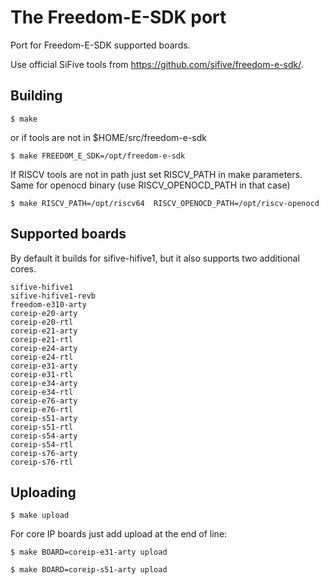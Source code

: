 # The Freedom-E-SDK port

Port for Freedom-E-SDK supported boards.

Use official SiFive tools from https://github.com/sifive/freedom-e-sdk/.

## Building 

    $ make
    
or if tools are not in $HOME/src/freedom-e-sdk
    
    $ make FREEDOM_E_SDK=/opt/freedom-e-sdk

If RISCV tools are not in path just set RISCV_PATH in make parameters.
Same for openocd binary (use RISCV_OPENOCD_PATH in that case)

    $ make RISCV_PATH=/opt/riscv64  RISCV_OPENOCD_PATH=/opt/riscv-openocd

## Supported boards

By default it builds for sifive-hifive1, but it also supports two additional cores.

    sifive-hifive1
    sifive-hifive1-revb
    freedom-e310-arty
    coreip-e20-arty
    coreip-e20-rtl
    coreip-e21-arty
    coreip-e21-rtl
    coreip-e24-arty
    coreip-e24-rtl
    coreip-e31-arty
    coreip-e31-rtl
    coreip-e34-arty
    coreip-e34-rtl
    coreip-e76-arty
    coreip-e76-rtl
    coreip-s51-arty
    coreip-s51-rtl
    coreip-s54-arty
    coreip-s54-rtl
    coreip-s76-arty
    coreip-s76-rtl

## Uploading 

    $ make upload

For core IP boards just add upload at the end of line:

    $ make BOARD=coreip-e31-arty upload

    $ make BOARD=coreip-s51-arty upload
